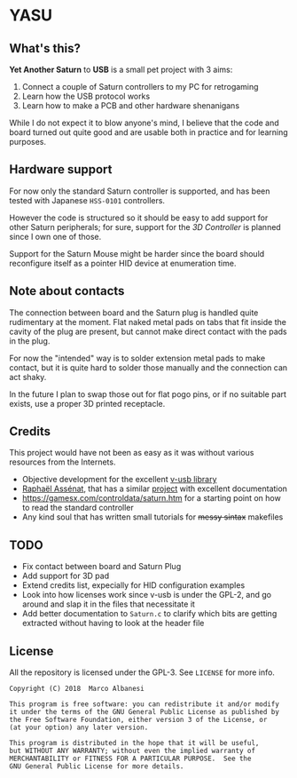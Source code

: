 # YASU

## What's this?
__Yet Another Saturn__ to __USB__ is a small pet project with 3 aims:
1. Connect a couple of Saturn controllers to my PC for retrogaming
2. Learn how the USB protocol works
3. Learn how to make a PCB and other hardware shenanigans

While I do not expect it to blow anyone's mind, I believe that the code and board turned out quite good
and are usable both in practice and for learning purposes.

## Hardware support
For now only the standard Saturn controller is supported, and has been tested with Japanese `HSS-0101` controllers.

However the code is structured so it should be easy to add support for other Saturn peripherals;
for sure, support for the _3D Controller_ is planned since I own one of those.

Support for the Saturn Mouse might be harder since the board should reconfigure itself as a pointer HID device at enumeration time.

## Note about contacts
The connection between board and the Saturn plug is handled quite rudimentary at the moment.
Flat naked metal pads on tabs that fit inside the cavity of the plug are present,
but cannot make direct contact with the pads in the plug.

For now the "intended" way is to solder extension metal pads to make contact,
but it is quite hard to solder those manually and the connection can act shaky.

In the future I plan to swap those out for flat pogo pins, or if no suitable part exists, use a proper 3D printed receptacle.

## Credits
This project would have not been as easy as it was without various resources from the Internets.
* Objective development for the excellent [v-usb library](https://github.com/obdev/v-usb)
* [Raphaël Assénat](http://www.raphnet.net/index_en), that has a similar [project](http://www.raphnet.net/electronique/saturn_usb/index_en.php) with excellent documentation
* https://gamesx.com/controldata/saturn.htm for a starting point on how to read the standard controller
* Any kind soul that has written small tutorials for ~~messy sintax~~ makefiles

## TODO
* Fix contact between board and Saturn Plug
* Add support for 3D pad
* Extend credits list, expecially for HID configuration examples
* Look into how licenses work since v-usb is under the GPL-2, and go around and slap it in the files that necessitate it
* Add better documentation to `Saturn.c` to clarify which bits are getting extracted without having to look at the header file

## License
All the repository is licensed under the GPL-3. See `LICENSE` for more info.

    Copyright (C) 2018  Marco Albanesi

    This program is free software: you can redistribute it and/or modify
    it under the terms of the GNU General Public License as published by
    the Free Software Foundation, either version 3 of the License, or
    (at your option) any later version.

    This program is distributed in the hope that it will be useful,
    but WITHOUT ANY WARRANTY; without even the implied warranty of
    MERCHANTABILITY or FITNESS FOR A PARTICULAR PURPOSE.  See the
    GNU General Public License for more details.

